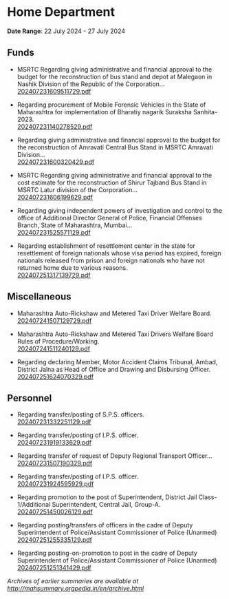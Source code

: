 # Home Department

**Date Range**: 22 July 2024 - 27 July 2024


## Funds
- MSRTC Regarding giving administrative and financial approval to the budget for the reconstruction of bus stand and depot at Malegaon in Nashik Division of the Republic of the Corporation...\
  [202407231609511729.pdf](https://gr.maharashtra.gov.in/Site/Upload/Government%20Resolutions/English/202407231609511729.pdf)

- Regarding procurement of Mobile Forensic Vehicles in the State of Maharashtra for implementation of Bharatiy nagarik Suraksha Sanhita-2023.\
  [202407231140278529.pdf](https://gr.maharashtra.gov.in/Site/Upload/Government%20Resolutions/English/202407231140278529.pdf)

- Regarding giving administrative and financial approval to the budget for the reconstruction of Amravati Central Bus Stand in MSRTC Amravati Division...\
  [202407231600320429.pdf](https://gr.maharashtra.gov.in/Site/Upload/Government%20Resolutions/English/202407231600320429.pdf)

- MSRTC  Regarding giving administrative and financial approval to the cost estimate for the reconstruction of Shirur Tajband Bus Stand in MSRTC  Latur division of the Corporation...\
  [202407231606199629.pdf](https://gr.maharashtra.gov.in/Site/Upload/Government%20Resolutions/English/202407231606199629.pdf)

- Regarding giving independent powers of investigation and control to the office of Additional Director General of Police, Financial Offenses Branch, State of Maharashtra, Mumbai...\
  [202407231525571129.pdf](https://gr.maharashtra.gov.in/Site/Upload/Government%20Resolutions/English/202407231525571129.pdf)

- Regarding establishment of resettlement center in the state for resettlement of foreign nationals whose visa period has expired, foreign nationals released from prison and foreign nationals who have not returned home due to various reasons.\
  [202407251317139729.pdf](https://gr.maharashtra.gov.in/Site/Upload/Government%20Resolutions/English/202407251317139729.pdf)

## Miscellaneous
- Maharashtra Auto-Rickshaw and Metered Taxi Driver Welfare Board.\
  [202407241507129729.pdf](https://gr.maharashtra.gov.in/Site/Upload/Government%20Resolutions/English/202407241507129729.pdf)

- Maharashtra Auto-Rickshaw and Metered Taxi Drivers Welfare Board Rules of Procedure/Working.\
  [202407241511240129.pdf](https://gr.maharashtra.gov.in/Site/Upload/Government%20Resolutions/English/202407241511240129.pdf)

- Regarding declaring Member, Motor Accident Claims Tribunal, Ambad, District Jalna as Head of Office and Drawing and Disbursing Officer.\
  [202407251624070329.pdf](https://gr.maharashtra.gov.in/Site/Upload/Government%20Resolutions/English/202407251624070329.pdf)

## Personnel
- Regarding transfer/posting of S.P.S. officers.\
  [202407231332251129.pdf](https://gr.maharashtra.gov.in/Site/Upload/Government%20Resolutions/English/202407231332251129.pdf)

- Regarding transfer/posting of I.P.S. officer.\
  [202407231919133629.pdf](https://gr.maharashtra.gov.in/Site/Upload/Government%20Resolutions/English/202407231919133629.pdf)

- Regarding transfer of request of Deputy Regional Transport Officer...\
  [202407231507190329.pdf](https://gr.maharashtra.gov.in/Site/Upload/Government%20Resolutions/English/202407231507190329.pdf)

- Regarding transfer/posting of I.P.S. officer.\
  [202407231924595929.pdf](https://gr.maharashtra.gov.in/Site/Upload/Government%20Resolutions/English/202407231924595929.pdf)

- Regarding promotion to the post of Superintendent, District Jail Class-1/Additional Superintendent, Central Jail, Group-A.\
  [202407251450026129.pdf](https://gr.maharashtra.gov.in/Site/Upload/Government%20Resolutions/English/202407251450026129.pdf)

- Regarding posting/transfers of officers in the cadre of Deputy Superintendent of Police/Assistant Commissioner of Police (Unarmed)\
  [202407251255335129.pdf](https://gr.maharashtra.gov.in/Site/Upload/Government%20Resolutions/English/202407251255335129...pdf)

- Regarding posting-on-promotion to post in the cadre of Deputy Superintendent of Police/Assistant Commissioner of Police (Unarmed)\
  [202407251251341429.pdf](https://gr.maharashtra.gov.in/Site/Upload/Government%20Resolutions/English/202407251251341429.pdf)


*Archives of earlier summaries are available at http://mahsummary.orgpedia.in/en/archive.html*